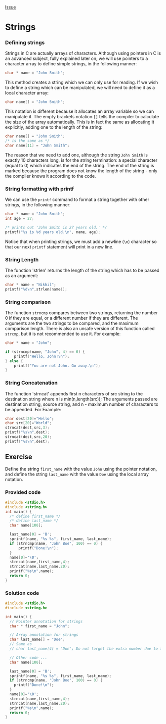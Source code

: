 [Issue](https://github.com/Evanlab02/Learning-C/issues/14)
# Strings
### Defining strings

Strings in C are actually arrays of characters. Although using pointers in C is an advanced subject, fully explained later on, we will use pointers to a character array to define simple strings, in the following manner:

```c
char * name = "John Smith";
```

This method creates a string which we can only use for reading. If we wish to define a string which can be manipulated, we will need to define it as a local character array:

```c
char name[] = "John Smith";
```

This notation is different because it allocates an array variable so we can manipulate it. The empty brackets notation `[]` tells the compiler to calculate the size of the array automatically. This is in fact the same as allocating it explicitly, adding one to the length of the string:

```c
char name[] = "John Smith";
/* is the same as */
char name[11] = "John Smith";
```

The reason that we need to add one, although the string `John Smith` is exactly 10 characters long, is for the string termination: a special character (equal to 0) which indicates the end of the string. The end of the string is marked because the program does not know the length of the string - only the compiler knows it according to the code.

### String formatting with printf

We can use the `printf` command to format a string together with other strings, in the following manner:

```c
char * name = "John Smith";
int age = 27;

/* prints out 'John Smith is 27 years old.' */
printf("%s is %d years old.\n", name, age);
```

Notice that when printing strings, we must add a newline (`\n`) character so that our next `printf` statement will print in a new line.

### String Length

The function 'strlen' returns the length of the string which has to be passed as an argument:

```c
char * name = "Nikhil";
printf("%d\n",strlen(name));
```

### String comparison

The function `strncmp` compares between two strings, returning the number 0 if they are equal, or a different number if they are different. The arguments are the two strings to be compared, and the maximum comparison length. There is also an unsafe version of this function called `strcmp`, but it is not recommended to use it. For example:

```c
char * name = "John";

if (strncmp(name, "John", 4) == 0) {
    printf("Hello, John!\n");
} else {
    printf("You are not John. Go away.\n");
}
```

### String Concatenation

The function 'strncat' appends first n characters of src string to the destination string where n is min(n,length(src)); The arguments passed are destination string, source string, and n - maximum number of characters to be appended. For Example:

```c
char dest[20]="Hello";
char src[20]="World";
strncat(dest,src,3);
printf("%s\n",dest);
strncat(dest,src,20);
printf("%s\n",dest);
```

## Exercise

Define the string `first_name` with the value `John` using the pointer notation, and define the string `last_name` with the value `Doe` using the local array notation.

### Provided code

```C
#include <stdio.h>
#include <string.h>
int main() {
  /* define first_name */
  /* define last_name */
  char name[100];

  last_name[0] = 'B';
  sprintf(name, "%s %s", first_name, last_name);
  if (strncmp(name, "John Boe", 100) == 0) {
      printf("Done!\n");
  }
  name[0]='\0';
  strncat(name,first_name,4);
  strncat(name,last_name,20);
  printf("%s\n",name);
  return 0;
}
```

### Solution code

```C
#include <stdio.h>
#include <string.h>

int main() {
  // Pointer annotation for strings
  char * first_name = "John";

  // Array annotation for strings
  char last_name[] = "Doe";
  // Same as
  // char last_name[4] = "Doe"; Do not forget the extra number due to the terminator character.

  // Other code ...
  char name[100];

  last_name[0] = 'B';
  sprintf(name, "%s %s", first_name, last_name);
  if (strncmp(name, "John Boe", 100) == 0) {
    printf("Done!\n");
  }
  name[0]='\0';
  strncat(name,first_name,4);
  strncat(name,last_name,20);
  printf("%s\n",name);
  return 0;
}
```